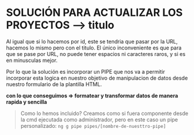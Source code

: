 # SOLUCIÓN PARA ACTUALIZAR LOS PROYECTOS --> titulo

Al igual que si lo hacemos por id, este se tendria que pasar
por la URL, hacemos lo mismo pero con el titulo. El único inconveniente es que para que se pase por URL, no puede tener espacios ni caracteres raros, y si es en minusculas mejor. 


Por lo que la solución es incorporar un PIPE que nos va a permitir incorporar esta logica en nuestro objetivo de manipulacion de datos desde nuestro formulario de la plantilla HTML.

**con lo que conseguimos => formatear y transformar datos de manera rapida y sencilla**

> Como lo hemos incluido?
    Creamos como si fuera componente desde la cmd ejecutada como administrador, pero en este caso un pipe personalizado:
    `ng g pipe pipes/[nombre-de-nuesttro-pipe]`
